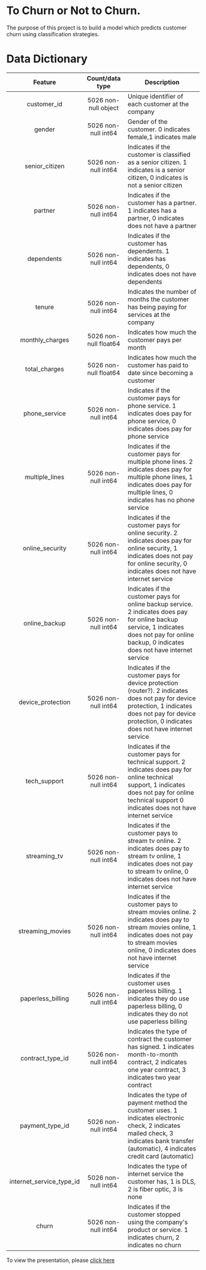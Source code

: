 # To Churn or Not to Churn.

The purpose of this project is to build a model which predicts customer churn using classification strategies.




# Data Dictionary
|          Feature         |    Count/data type    | Description                                                                                                                                                                                                |
|:------------------------:|:---------------------:|------------------------------------------------------------------------------------------------------------------------------------------------------------------------------------------------------------|
| customer_id              | 5026 non-null object  | Unique identifier of each customer at the company                                                                                                                                                          |
| gender                   | 5026 non-null int64   | Gender of the customer. 0 indicates female,1 indicates male                                                                                                                                                |
| senior_citizen           | 5026 non-null int64   | Indicates if the customer is classified as a senior citizen. 1 indicates is a senior citizen, 0 indicates is not a senior citizen                                                                          |
| partner                  | 5026 non-null int64   | Indicates if the customer has a partner. 1 indicates has a partner, 0 indicates does not have a partner                                                                                                    |
| dependents               | 5026 non-null int64   | Indicates if the customer has dependents. 1 indicates has dependents, 0 indicates does not have dependents                                                                                                 |
| tenure                   | 5026 non-null int64   | Indicates the number of months the customer has being paying for services at the company                                                                                                                   |
| monthly_charges          | 5026 non-null float64 | Indicates how much the customer pays per month                                                                                                                                                             |
| total_charges            | 5026 non-null float64 | Indicates how much the customer has paid to date since becoming a customer                                                                                                                                 |
| phone_service            | 5026 non-null int64   | Indicates if the customer pays for phone service. 1 indicates does pay for phone service, 0 indicates does pay for phone service                                                                           |
| multiple_lines           | 5026 non-null int64   | Indicates if the customer pays for multiple phone lines. 2 indicates does pay for multiple phone lines, 1 indicates does pay for multiple lines, 0 indicates has no phone service                          |
| online_security          | 5026 non-null int64   | Indicates if the customer pays for online security. 2 indicates does pay for online security, 1 indicates does not pay for online security, 0 indicates does not have internet service                     |
| online_backup            | 5026 non-null int64   | Indicates if the customer pays for online backup service. 2 indicates does pay for online backup service, 1 indicates does not pay for online backup, 0 indicates does not have internet service           |
| device_protection        | 5026 non-null int64   | Indicates if the customer pays for device protection (router?). 2 indicates does not pay for device protection, 1 indicates does not pay for device protection, 0 indicates does not have internet service |
| tech_support             | 5026 non-null int64   | Indicates if the customer pays for technical support. 2 indicates does pay for online technical support, 1 indicates does not pay for online technical support 0 indicates does not have internet service  |
| streaming_tv             | 5026 non-null int64   | Indicates if the customer pays to stream tv online. 2 indicates does pay to stream tv online, 1 indicates does not pay to stream tv online, 0 indicates does not have internet service                     |
| streaming_movies         | 5026 non-null int64   | Indicates if the customer pays to stream movies online. 2 indicates does pay to stream movies online, 1 indicates does not pay to stream movies online, 0 indicates does not have internet service         |
| paperless_billing        | 5026 non-null int64   | Indicates if the customer uses paperless billing. 1 indicates they do use paperless billing, 0 indicates they do not use paperless billing                                                                 |
| contract_type_id         | 5026 non-null int64   | Indicates the type of contract the customer has signed. 1 indicates month-to-month contract, 2 indicates one year contract, 3 indicates two year contract                                                  |
| payment_type_id          | 5026 non-null int64   | Indicates the type of payment method the customer uses. 1 indicates electronic check, 2 indicates mailed check, 3 indicates bank transfer (automatic), 4 indicates credit card (automatic)                 |
| internet_service_type_id | 5026 non-null int64   | Indicates the type of internet service the customer has, 1 is DLS, 2 is fiber optic, 3 is none                                                                                                             |
| churn                    | 5026 non-null int64   | Indicates if the customer stopped using the company's product or service. 1 indicates churn, 2 indicates no churn                                                                                          |





To view the presentation, please [click here](https://www.canva.com/design/DAD6kLeGec8/JUm9G7dao7PNw8tl8H3pqA/view?utm_content=DAD6kLeGec8&utm_campaign=designshare&utm_medium=link&utm_source=sharebutton)